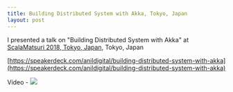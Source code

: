 ```yaml
---
title: Building Distributed System with Akka, Tokyo, Japan
layout: post
---
```


I presented a talk on "Building Distributed System with Akka" at [ScalaMatsuri 2018, Tokyo, Japan](https://2018.scalamatsuri.org/index_en.html#schedule), Tokyo, Japan

[https://speakerdeck.com/anildigital/building-distributed-system-with-akka](https://speakerdeck.com/anildigital/building-distributed-system-with-akka)

<script async class="speakerdeck-embed" data-id="8609c81ca018445a9f2b66e477cefea7" data-ratio="1.77777777777778" src="//speakerdeck.com/assets/embed.js"></script>

Video - [![](http://img.youtube.com/vi/inQVVmAMuUk/0.jpg)](http://www.youtube.com/watch?v=inQVVmAMuUk "ScalaMatsuri 2018 - Building Distributed System with Akka")
